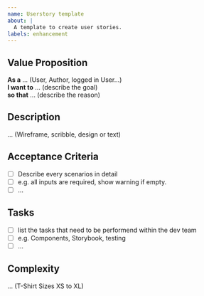 ```yaml
---
name: Userstory template
about: |
  A template to create user stories.
labels: enhancement
---
```


## Value Proposition

**As a** ... (User, Author, logged in User...)  
**I want to** ... (describe the goal)  
**so that** ... (describe the reason)

## Description

... (Wireframe, scribble, design or text)

## Acceptance Criteria

- [ ] Describe every scenarios in detail
- [ ] e.g. all inputs are required, show warning if empty.
- [ ] ...

## Tasks

- [ ] list the tasks that need to be performend within the dev team
- [ ] e.g. Components, Storybook, testing
- [ ] ...

## Complexity

... (T-Shirt Sizes XS to XL)
